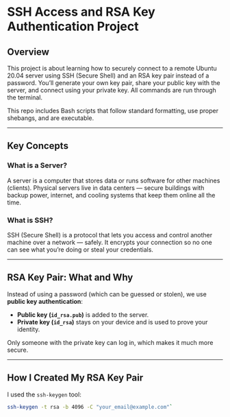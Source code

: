 # SSH Access and RSA Key Authentication Project

## Overview

This project is about learning how to securely connect to a remote Ubuntu 20.04 server using SSH (Secure Shell) and an RSA key pair instead of a password. You’ll generate your own key pair, share your public key with the server, and connect using your private key. All commands are run through the terminal.

This repo includes Bash scripts that follow standard formatting, use proper shebangs, and are executable.

---

## Key Concepts

### What is a Server?

A server is a computer that stores data or runs software for other machines (clients). Physical servers live in data centers — secure buildings with backup power, internet, and cooling systems that keep them online all the time.

### What is SSH?

SSH (Secure Shell) is a protocol that lets you access and control another machine over a network — safely. It encrypts your connection so no one can see what you’re doing or steal your credentials.

---

## RSA Key Pair: What and Why

Instead of using a password (which can be guessed or stolen), we use **public key authentication**:

- **Public key (`id_rsa.pub`)** is added to the server.
- **Private key (`id_rsa`)** stays on your device and is used to prove your identity.

Only someone with the private key can log in, which makes it much more secure.

---

## How I Created My RSA Key Pair

I used the `ssh-keygen` tool:

```bash
ssh-keygen -t rsa -b 4096 -C "your_email@example.com"`

